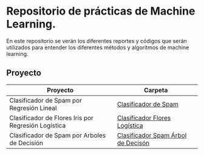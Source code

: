 # Repositorio de prácticas de Machine Learning.

En este repositorio se verán los diferentes reportes y códigos que serán utilizados para entender los diferentes métodos y algoritmos de machine learning.

## Proyecto

|**Proyecto**|**Carpeta**|
|------------|-----------|
|Clasificador de Spam por Regresión Lineal|[Clasificador de Spam](spam)|
|Clasificador de Flores Iris por Regresión Logística|[Clasificador Flores Logística](iris-identificator)|
|Clasificador de Spam por Arboles de Decisión|[Clasificador Spam Árbol de Decisón](spam-decision-tree)|